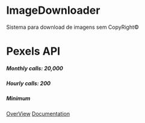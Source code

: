 # ImageDownloader
Sistema para download de imagens sem CopyRight©‎



# Pexels API

##### Monthly calls: 20,000
##### Hourly calls: 200
##### Minimum 

[OverView](https://www.pexels.com/api/)
[Documentation](https://www.pexels.com/api/documentation/?locale=en-US#photos-overview)
